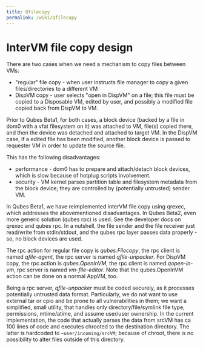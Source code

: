 ```yaml
---
title: Qfilecopy
permalink: /wiki/Qfilecopy
---
```


InterVM file copy design
========================

There are two cases when we need a mechanism to copy files between VMs:

-   "regular" file copy - when user instructs file manager to copy a given files/directories to a different VM
-   DispVM copy - user selects "open in DispVM" on a file; this file must be copied to a Disposable VM, edited by user, and possibly a modified file copied back from DispVM to VM.

Prior to Qubes Beta1, for both cases, a block device (backed by a file in dom0 with a vfat filesystem on it) was attached to VM, file(s) copied there, and then the device was detached and attached to target VM. In the DispVM case, if a edited file has been modified, another block device is passed to requester VM in order to update the source file.

This has the following disadvantages:

-   performance - dom0 has to prepare and attach/detach block devices, which is slow because of hotplug scripts involvement.
-   security - VM kernel parses partition table and filesystem metadata from the block device; they are controlled by (potentially untrusted) sender VM.

In Qubes Beta1, we have reimplemented interVM file copy using qrexec, which addresses the abovementioned disadvantages. In Qubes Beta2, even more generic solution (qubes rpc) is used. See the developer docs on qrexec and qubes rpc. In a nutshell, the file sender and the file receiver just read/write from stdin/stdout, and the qubes rpc layer passes data properly - so, no block devices are used.

The rpc action for regular file copy is *qubes.Filecopy*, the rpc client is named *qfile-agent*, the rpc server is named *qfile-unpacker*. For DispVM copy, the rpc action is *qubes.OpenInVM*, the rpc client is named *qopen-in-vm*, rpc server is named *vm-file-editor*. Note that the qubes.OpenInVM action can be done on a normal AppVM, too.

Being a rpc server, *qfile-unpacker* must be coded securely, as it processes potentially untrusted data format. Particularly, we do not want to use external tar or cpio and be prone to all vulnerabilities in them; we want a simplified, small utility, that handles only directory/file/symlink file type, permissions, mtime/atime, and assume user/user ownership. In the current implementation, the code that actually parses the data from srcVM has ca 100 lines of code and executes chrooted to the destination directory. The latter is hardcoded to `~user/incoming/srcVM`; because of chroot, there is no possibility to alter files outside of this directory.
